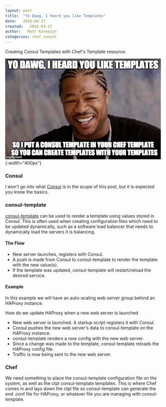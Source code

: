 ```yaml
---
layout: post
title:  "Yo Dawg, I heard you like Templates"
date:   2016-04-27
created:   2016-04-27
author:   Matt Karmazyn
categories: chef consul
---
```

Creating Consul Templates with Chef's Template resource.

<!--break-->

![Yo Dawg Templates](../static/img/yo_dawg_templates.jpg){:width="400px"}

### Consul

I won't go into what [Consul](https://consul.io) is in the scope of this post, but it is expected you know the basics.

### consul-template

[consul-template](https://github.com/hashicorp/consul-template) can be used to render a template using values stored in Consul. This is often used when creating configuration files which need to be updated dynamically, such as a software load balancer that needs to dynamically load the servers it is balancing.

#### The Flow

* New server launches, registers with Consul.
* A push is made from Consul to consul-template to render the template with the new value(s).
* If the template was updated, consul-template will restart/reload the desired service.

#### Example

In this example we will have an auto-scaling web server group behind an HAProxy instance.

How do we update HAProxy when a new web server is launched

* New web server is launched. A startup script registers it with Consul.
* Consul pushes the new web server's data to consul-template on the HAProxy instance.
* consul-template renders a new config with the new web server.
* Since a change was made to the template, consul-template reloads the HAProxy config file.
* Traffic is now being sent to the new web server.

### Chef

We need something to place the consul-template configuration file on the system, as well as the ctpl consul-template templates. This is where Chef comes in and lays down the ctpl file so consul-template can generate the end .conf file for HAProxy, or whatever file you are managing with consul-template.
